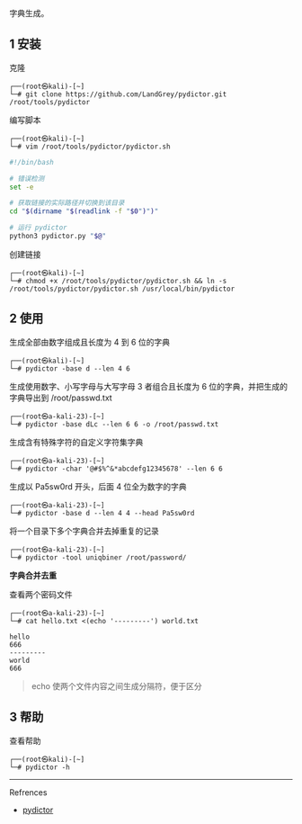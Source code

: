 字典生成。

## 1 安装

克隆

```shell
┌──(root㉿kali)-[~]
└─# git clone https://github.com/LandGrey/pydictor.git /root/tools/pydictor
```

编写脚本

```shell
┌──(root㉿kali)-[~]
└─# vim /root/tools/pydictor/pydictor.sh
```

```sh
#!/bin/bash

# 错误检测
set -e

# 获取链接的实际路径并切换到该目录
cd "$(dirname "$(readlink -f "$0")")"

# 运行 pydictor
python3 pydictor.py "$@"
```

创建链接

```shell
┌──(root㉿kali)-[~]
└─# chmod +x /root/tools/pydictor/pydictor.sh && ln -s /root/tools/pydictor/pydictor.sh /usr/local/bin/pydictor
```

## 2 使用

生成全部由数字组成且长度为 4 到 6 位的字典 

```shell
┌──(root㉿kali)-[~]
└─# pydictor -base d --len 4 6
```

生成使用数字、小写字母与大写字母 3 者组合且长度为 6 位的字典，并把生成的字典导出到 /root/passwd.txt

```shell
┌──(root㉿a-kali-23)-[~]
└─# pydictor -base dLc --len 6 6 -o /root/passwd.txt
```

生成含有特殊字符的自定义字符集字典

```shell
┌──(root㉿a-kali-23)-[~]
└─# pydictor -char '@#$%^&*abcdefg12345678' --len 6 6
```

生成以 Pa5sw0rd 开头，后面 4 位全为数字的字典

```shell
┌──(root㉿a-kali-23)-[~]
└─# pydictor -base d --len 4 4 --head Pa5sw0rd
```

将一个目录下多个字典合并去掉重复的记录

```shell
┌──(root㉿a-kali-23)-[~]
└─# pydictor -tool uniqbiner /root/password/
```

**字典合并去重**

查看两个密码文件

```shell
┌──(root㉿a-kali-23)-[~]
└─# cat hello.txt <(echo '---------') world.txt
```

```
hello
666
---------
world
666
```

> echo 使两个文件内容之间生成分隔符，便于区分

## 3 帮助

查看帮助

```shell
┌──(root㉿kali)-[~]
└─# pydictor -h
```

---

Refrences

- [pydictor](https://github.com/LandGrey/pydictor)
